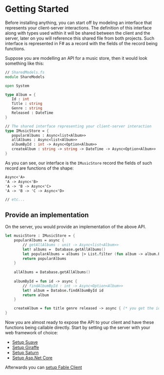 # Getting Started

Before installing anything, you can start off by modeling an interface that represents your client-server interactions. The definition of this interface along with types used within it will be shared between the client and the server, later on you will reference this shared file from both projects. Such interface is represented in F# as a record with the fields of the record being functions. 

Suppose you are modelling an API for a music store, then it would look something like this:
 ```fs
// SharedModels.fs
module ShareModels

open System 

type Album = {
    Id : int
    Title : string
    Genre : string
    Released : DateTime
}

// The shared interface representing your client-server interaction
type IMusicStore = {
    popularAlbums : Async<list<Album>> 
    allAlbums : Async<list<Album>> 
    albumById : int -> Async<Option<Album>>
    createAlbum : string -> string -> DateTime -> Async<Option<Album>>
}
```
As you can see, our interface is the `IMusicStore` record the fields of such record are functions of the shape:
```fs
Async<'A> 
'A -> Async<'B>
'A -> 'B -> Async<'C>
'A -> 'B -> 'C -> Async<'D>

// etc...
```
## Provide an implementation 
On the server, you would provide an implementation of the above API. 
```fs
let musicStore : IMusicStore = {
    popularAlbums = async {
        // getAllAlbums : unit -> Async<list<Album>>
        let! albums =  Database.getAllAlbums() 
        let popularAlbums = albums |> List.filter (fun album -> album.Popular) 
        return popularAlbums 
    }
    
    allAlbums = Database.getAllAlbums() 
   
    albumById = fun id -> async {
        // findAlbumById : int -> Async<Option<Album>>
        let! album = Databse.findAlbumById id
        return album
    }

    createAlbum = fun title genre released -> async { (* you get the idea *) }
}
```
Now you are almost ready to expose the API to your client and have these functions being callable directly. Start by setting up the server with your web framework of choice: 

- [Setup Suave](suave.md)
- [Setup Giraffe](giraffe.md)
- [Setup Saturn](saturn.md)
- [Setup Asp.Net Core](aspnet-core.md)

Afterwards you can [setup Fable Client](client.md) 